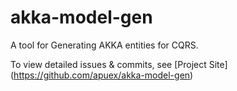# akka-model-gen
A tool for Generating AKKA entities for CQRS.

To view detailed issues & commits, see
[Project Site] (https://github.com/apuex/akka-model-gen)
